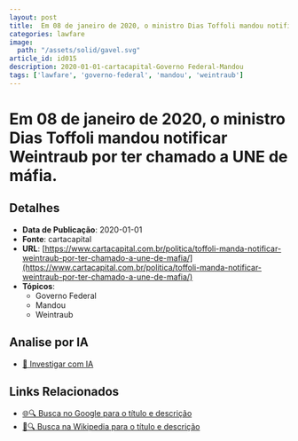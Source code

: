 ```yaml
---
layout: post
title:  Em 08 de janeiro de 2020, o ministro Dias Toffoli mandou notificar Weintraub por ter chamado a UNE de máfia.
categories: lawfare
image: 
  path: "/assets/solid/gavel.svg"
article_id: id015
description: 2020-01-01-cartacapital-Governo Federal-Mandou
tags: ['lawfare', 'governo-federal', 'mandou', 'weintraub']
---
```


# Em 08 de janeiro de 2020, o ministro Dias Toffoli mandou notificar Weintraub por ter chamado a UNE de máfia.

## Detalhes
- **Data de Publicação**: 2020-01-01
- **Fonte**: cartacapital
- **URL**: [https://www.cartacapital.com.br/politica/toffoli-manda-notificar-weintraub-por-ter-chamado-a-une-de-mafia/](https://www.cartacapital.com.br/politica/toffoli-manda-notificar-weintraub-por-ter-chamado-a-une-de-mafia/)
- **Tópicos**:
  - Governo Federal
  - Mandou
  - Weintraub

## Analise por IA
- [🤖 Investigar com IA](https://www.perplexity.ai/search?q=%22not%C3%ADcia%20artigo%20Brasil%22%20Em%2008%20de%20janeiro%20de%202020%2C%20o%20ministro%20Dias%20Toffoli%20mandou%20notificar%20Weintraub%20por%20ter%20chamado%20a%20UNE%20de%20m%C3%A1fia.%20cartacapital%202020-01-01)

## Links Relacionados
- [🌐🔍 Busca no Google para o título e descrição](https://www.google.com/search?q=%22not%C3%ADcia%20artigo%20Brasil%22%20Em%2008%20de%20janeiro%20de%202020%2C%20o%20ministro%20Dias%20Toffoli%20mandou%20notificar%20Weintraub%20por%20ter%20chamado%20a%20UNE%20de%20m%C3%A1fia.%20cartacapital%202020-01-01)
- [📖🔍 Busca na Wikipedia para o título e descrição](https://pt.wikipedia.org/w/index.php?search=%22not%C3%ADcia%20artigo%20Brasil%22%20Em%2008%20de%20janeiro%20de%202020%2C%20o%20ministro%20Dias%20Toffoli%20mandou%20notificar%20Weintraub%20por%20ter%20chamado%20a%20UNE%20de%20m%C3%A1fia.%20cartacapital%202020-01-01)

